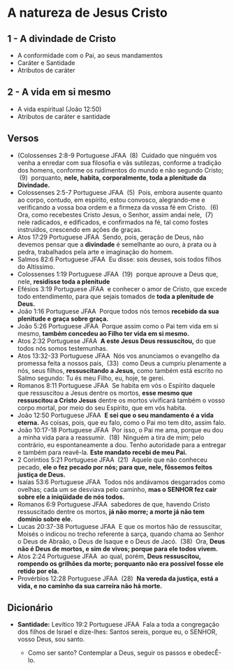 # A natureza de Jesus Cristo

## 1 - A divindade de Cristo

- A conformidade com o Pai, ao seus mandamentos
- Caráter e Santidade
- Atributos de caráter
  
## 2 - A vida em si mesmo

- A vida espiritual (João 12:50)
 - Atributos de caráter e santidade

## Versos

- (Colossenses 2:8-9 Portuguese JFAA  (8)  Cuidado que ninguém vos venha a enredar com sua filosofia e vãs sutilezas, conforme a tradição dos homens, conforme os rudimentos do mundo e não segundo Cristo;  (9)  porquanto, **nele, habita, corporalmente, toda a plenitude da Divindade.**
- Colossenses 2:5-7 Portuguese JFAA  (5)  Pois, embora ausente quanto ao corpo, contudo, em espírito, estou convosco, alegrando-me e verificando a vossa boa ordem e a firmeza da vossa fé em Cristo.  (6)  Ora, como recebestes Cristo Jesus, o Senhor, assim andai nele,  (7)  nele radicados, e edificados, e confirmados na fé, tal como fostes instruídos, crescendo em ações de graças.
- Atos 17:29 Portuguese JFAA  Sendo, pois, geração de Deus, não devemos pensar que a **divindade** é semelhante ao ouro, à prata ou à pedra, trabalhados pela arte e imaginação do homem.
- Salmos 82:6 Portuguese JFAA  Eu disse: sois deuses, sois todos filhos do Altíssimo.
- Colossenses 1:19 Portuguese JFAA  (19)  porque aprouve a Deus que, nele, **residisse toda a plenitude**
- Efésios 3:19 Portuguese JFAA  e conhecer o amor de Cristo, que excede todo entendimento, para que sejais tomados de **toda a plenitude de Deus.**
- João 1:16 Portuguese JFAA  Porque todos nós temos **recebido da sua plenitude e graça sobre graça.**
- João 5:26 Portuguese JFAA  Porque assim como o Pai tem vida em si mesmo, **também concedeu ao Filho ter vida em si mesmo.**
- Atos 2:32 Portuguese JFAA  **A este Jesus Deus ressuscitou,** do que todos nós somos testemunhas.
- Atos 13:32-33 Portuguese JFAA  Nós vos anunciamos o evangelho da promessa feita a nossos pais,  (33)  como Deus a cumpriu plenamente a nós, seus filhos, **ressuscitando a Jesus,** como também está escrito no Salmo segundo: Tu és meu Filho, eu, hoje, te gerei.
- Romanos 8:11 Portuguese JFAA  Se habita em vós o Espírito daquele que ressuscitou a Jesus dentre os mortos, **esse mesmo que ressuscitou a Cristo Jesus** dentre os mortos vivificará também o vosso corpo mortal, por meio do seu Espírito, que em vós habita.
- João 12:50 Portuguese JFAA  **E sei que o seu mandamento é a vida eterna.** As coisas, pois, que eu falo, como o Pai mo tem dito, assim falo.
- João 10:17-18 Portuguese JFAA  Por isso, o Pai me ama, porque eu dou a minha vida para a reassumir.  (18)  Ninguém a tira de mim; pelo contrário, eu espontaneamente a dou. Tenho autoridade para a entregar e também para reavê-la. **Este mandato recebi de meu Pai.**
- 2 Coríntios 5:21 Portuguese JFAA  (21)  Aquele que não conheceu pecado, **ele o fez pecado por nós; para que, nele, fôssemos feitos justiça de Deus.**
- Isaías 53:6 Portuguese JFAA  Todos nós andávamos desgarrados como ovelhas; cada um se desviava pelo caminho, **mas o SENHOR fez cair sobre ele a iniqüidade de nós todos.**
- Romanos 6:9 Portuguese JFAA  sabedores de que, havendo Cristo ressuscitado dentre os mortos, **já não morre; a morte já não tem domínio sobre ele.**
- Lucas 20:37-38 Portuguese JFAA  E que os mortos hão de ressuscitar, Moisés o indicou no trecho referente à sarça, quando chama ao Senhor o Deus de Abraão, o Deus de Isaque e o Deus de Jacó.  (38)  Ora, **Deus não é Deus de mortos, e sim de vivos; porque para ele todos vivem.**
- Atos 2:24 Portuguese JFAA  ao qual, porém, **Deus ressuscitou, rompendo os grilhões da morte; porquanto não era possível fosse ele retido por ela.**
- Provérbios 12:28 Portuguese JFAA  (28)  **Na vereda da justiça, está a vida, e no caminho da sua carreira não há morte.**


## Dicionário

- **Santidade:** Levítico 19:2 Portuguese JFAA  Fala a toda a congregação dos filhos de Israel e dize-lhes: Santos sereis, porque eu, o SENHOR, vosso Deus, sou santo.
  
  - Como ser santo? Contemplar a Deus, seguir os passos e obedecÊ-lo.
